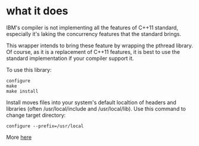# what it does

IBM's compiler is not implementing all the features of C++11 standard, especially it's laking the concurrency features that the standard brings.

This wrapper intends to bring these feature by wrapping the pthread library.  Of course, as it is a replacement of C++11 features, it is best to use the standard implementation if your compiler support it.

To use this library:
```
configure
make
make install
```

Install moves files into your system's default localtion of headers and libraries (often /usr/local/include and /usr/local/lib). Use this command to change target directory:
```
configure --prefix=/usr/local
```

More [here](https://github.com/HerbertKoelman/cpp-pthread/wiki)
